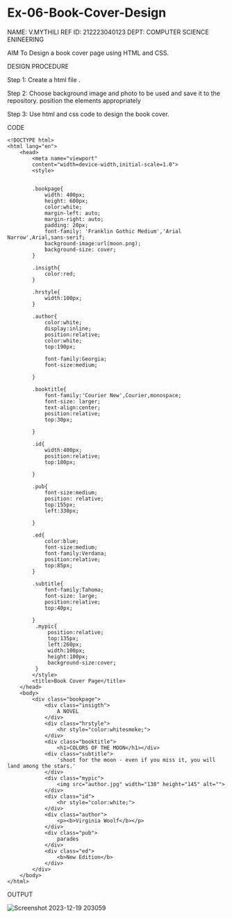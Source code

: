 # Ex-06-Book-Cover-Design
NAME: V.MYTHILI
REF ID: 212223040123
DEPT: COMPUTER SCIENCE ENINEERING

AIM
To Design a book cover page using HTML and CSS.

DESIGN PROCEDURE

Step 1:
Create a html file .

Step 2:
Choose background image and photo to be used and save it to the repository. position the elements appropriately

Step 3:
Use html and css code to design the book cover.

CODE
```
<!DOCTYPE html>
<html lang="en">
    <head>
        <meta name="viewport"
        content="width=device-width,initial-scale=1.0">
        <style>

        
        .bookpage{
            width: 400px;
            height: 600px;
            color:white;
            margin-left: auto;
            margin-right: auto;
            padding: 20px;
            font-family: 'Franklin Gothic Medium','Arial Narrow',Arial,sans-serif;
            background-image:url(moon.png);
            background-size: cover;
        }

        .insigth{
            color:red;
        }

        .hrstyle{
            width:100px;
        }

        .author{
            color:white;
            display:inline;
            position:relative;
            color:white;
            top:190px;

            font-family:Georgia;
            font-size:medium;
            
        }

        .booktitle{
            font-family:'Courier New',Courier,monospace;
            font-size: larger;
            text-align:center;
            position:relative;
            top:30px;

        }

        .id{
            width:400px;
            position:relative;
            top:180px;

        }

        .pub{
            font-size:medium;
            position: relative;
            top:155px;
            left:330px;

        }

        .ed{
            color:blue;
            font-size:medium;
            font-family:Verdana;
            position:relative;
            top:85px;
        }

        .subtitle{
            font-family:Tahoma;
            font-size: large;
            position:relative;
            top:40px;

        }
         .mypic{
             position:relative;
             top:135px;
             left:260px;
             width:100px;
             height:100px;
             background-size:cover;
         }
        </style>
        <title>Book Cover Page</title>
    </head>
    <body> 
        <div class="bookpage">
            <div class="insigth">
                A NOVEL
            </div>
            <div class="hrstyle">
                <hr style="color:whitesmoke;">
            </div>
            <div class="booktitle">
                <h1>COLORS OF THE MOON</h1></div>
            <div class="subtitle">
                'shoot for the moon - even if you miss it, you will land among the stars.'
            </div>
            <div class="mypic">
                <img src="author.jpg" width="130" height="145" alt="">
            </div>
            <div class="id">
                <hr style="color:white;">
            </div>
            <div class="author">
                <p><b>Virginia Woolf</b></p>
            </div>
            <div class="pub">
                parades
            </div>
            <div class="ed">
                <b>New Edition</b>
            </div>
        </div>
    </body>
</html>
```
OUTPUT

![Screenshot 2023-12-19 203059](https://github.com/Mythili7339267708/Ex-06-Book-Cover-Design/assets/144260246/bfb5cb0a-a495-4a8f-9ef8-31f5c71dc755)



